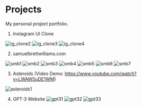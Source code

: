 # Projects
My personal project portfolio.

1) Instagram UI Clone
   
![ig_clone2](https://github.com/RaphaelG76/Projects/assets/91983169/6e529eab-45c1-4521-9148-ad589afdff08)
![ig_clone3](https://github.com/RaphaelG76/Projects/assets/91983169/7a0ae6d5-ad43-4248-a67b-edd36524823f)
![ig_clone4](https://github.com/RaphaelG76/Projects/assets/91983169/c6e1dc7c-190b-4854-a6cd-106bf200177c)

2) samuelbrettwilliams.com

![smb1](https://github.com/RaphaelG76/Projects/assets/91983169/8cdbc105-2592-4569-ae6d-bbd4511e9535)
![smb2](https://github.com/RaphaelG76/Projects/assets/91983169/ab7d7290-2e78-44fe-9e4c-d021a2ccf447)
![smb3](https://github.com/RaphaelG76/Projects/assets/91983169/280ee8cc-ecac-4b82-8d01-52bc6fa1321b)
![smb4](https://github.com/RaphaelG76/Projects/assets/91983169/0aa09f0b-2791-42fd-805a-c7f15e65de13)
![smb5](https://github.com/RaphaelG76/Projects/assets/91983169/54ac568d-14bd-4c98-9721-fd9be2650d1f)
![smb6](https://github.com/RaphaelG76/Projects/assets/91983169/f8927a46-ec0f-48b6-9262-8410b5eeadba)
![smb7](https://github.com/RaphaelG76/Projects/assets/91983169/2f604e4c-8292-4b2c-a1ab-3664989a2b90)

3) Asteroids
   (Video Demo: https://www.youtube.com/watch?v=LWAWSuDE1WM)

![asteroids1](https://github.com/RaphaelG76/Projects/assets/91983169/6605e9b4-1cad-446f-b9ff-8d11fc6e3d6d)

4) GPT-3 Website
![gpt31](https://github.com/RaphaelG76/Projects/assets/91983169/f2ad2d65-67ad-4036-ac6a-2c35a51fcb6a)
![gpt32](https://github.com/RaphaelG76/Projects/assets/91983169/115910f3-e503-4642-851c-0b61af84b805)
![gpt33](https://github.com/RaphaelG76/Projects/assets/91983169/110e0a3a-03dc-48d3-ba89-22f3a6b94861)
